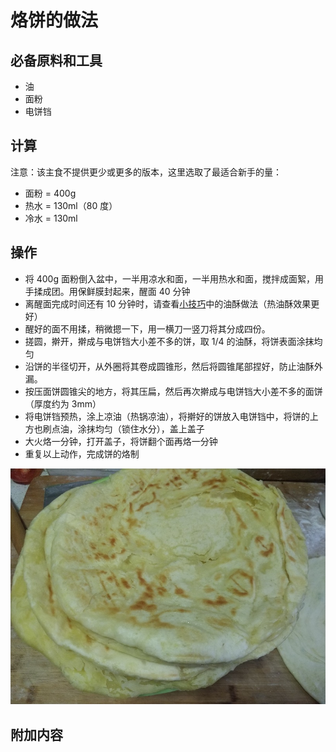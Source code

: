 # 烙饼的做法

## 必备原料和工具

* 油
* 面粉
* 电饼铛

## 计算

注意：该主食不提供更少或更多的版本，这里选取了最适合新手的量：

* 面粉 = 400g
* 热水 = 130ml（80 度）
* 冷水 = 130ml

## 操作

* 将 400g 面粉倒入盆中，一半用凉水和面，一半用热水和面，搅拌成面絮，用手揉成团。用保鲜膜封起来，醒面 40 分钟
* 离醒面完成时间还有 10 分钟时，请查看[小技巧](../../condiment/油酥.md)中的油酥做法（热油酥效果更好）
* 醒好的面不用揉，稍微摁一下，用一横刀一竖刀将其分成四份。
* 搓圆，擀开，擀成与电饼铛大小差不多的饼，取 1/4 的油酥，将饼表面涂抹均匀
* 沿饼的半径切开，从外圈将其卷成圆锥形，然后将圆锥尾部捏好，防止油酥外漏。
* 按压面饼圆锥尖的地方，将其压扁，然后再次擀成与电饼铛大小差不多的面饼（厚度约为 3mm）
* 将电饼铛预热，涂上凉油（热锅凉油），将擀好的饼放入电饼铛中，将饼的上方也刷点油，涂抹均匀（锁住水分），盖上盖子
* 大火烙一分钟，打开盖子，将饼翻个面再烙一分钟
* 重复以上动作，完成饼的烙制

![](./成品.jpg)

## 附加内容


